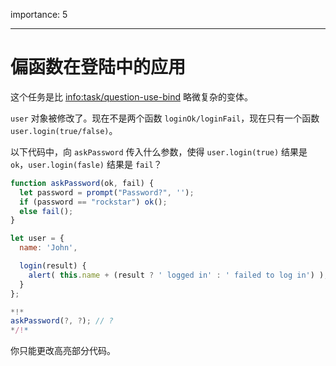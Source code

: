 importance: 5

---

# 偏函数在登陆中的应用

这个任务是比 <info:task/question-use-bind> 略微复杂的变体。

`user` 对象被修改了。现在不是两个函数 `loginOk/loginFail`，现在只有一个函数 `user.login(true/false)`。

以下代码中，向 `askPassword` 传入什么参数，使得 `user.login(true)` 结果是 `ok`，`user.login(fasle)` 结果是 `fail`？

```js
function askPassword(ok, fail) {
  let password = prompt("Password?", '');
  if (password == "rockstar") ok();
  else fail();
}

let user = {
  name: 'John',

  login(result) {
    alert( this.name + (result ? ' logged in' : ' failed to log in') );
  }
};

*!*
askPassword(?, ?); // ?
*/!*
```

你只能更改高亮部分代码。

